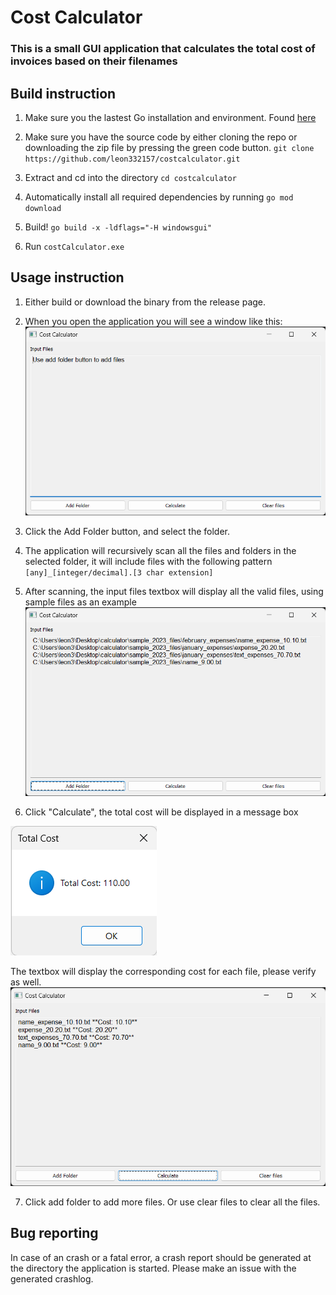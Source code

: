 # Cost Calculator

### This is a small GUI application that calculates the total cost of invoices based on their filenames

## Build instruction

1. Make sure you the lastest Go installation and environment. Found [here](https://go.dev/doc/install)

2. Make sure you have the source code by either cloning the repo or downloading the zip file by pressing the green code button.
`git clone https://github.com/leon332157/costcalculator.git`

3. Extract and cd into the directory `cd costcalculator`
4. Automatically install all required dependencies by running `go mod download`
5. Build! `go build -x -ldflags="-H windowsgui"`
6. Run `costCalculator.exe`

## Usage instruction
1. Either build or download the binary from the release page.
2. When you open the application you will see a window like this: ![image](screenshots/1.png)

3. Click the Add Folder button, and select the folder.
4. The application will recursively scan all the files and folders in the selected folder, it will include files with the following pattern
`[any]_[integer/decimal].[3 char extension]`
5. After scanning, the input files textbox will display all the valid files, using sample files as an example
![image](screenshots/2.png)

6. Click "Calculate", the total cost will be displayed in a message box

![image](screenshots/3.png)

The textbox will display the corresponding cost for each file, please verify as well. 
![image](screenshots/4.png)

7. Click add folder to add more files. Or use clear files to clear all the files. 

## Bug reporting
In case of an crash or a fatal error, a crash report should be generated at the directory the application is started. Please make an issue with the generated crashlog.
